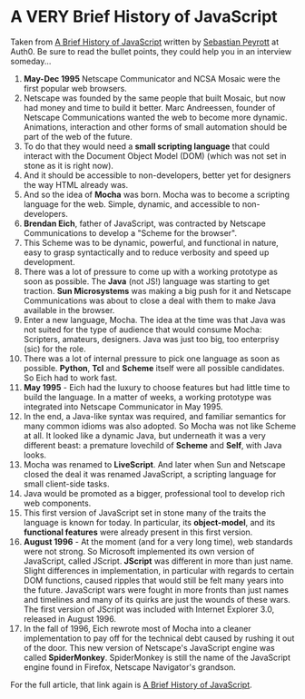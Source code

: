 # A VERY Brief History of JavaScript

Taken from [A Brief History of JavaScript](https://auth0.com/blog/a-brief-history-of-javascript/) written by [Sebastian Peyrott](https://twitter.com/speyrott?lang=en) at Auth0. Be sure to read the bullet points, they could help you in an interview someday...

1. **May-Dec 1995** Netscape Communicator and NCSA Mosaic were the first popular web browsers.
1. Netscape was founded by the same people that built Mosaic, but now had money and time to build it better. Marc Andreessen, founder of Netscape Communications wanted the web to become more dynamic. Animations, interaction and other forms of small automation should be part of the web of the future.
1. To do that they would need a **small scripting language** that could interact with the Document Object Model (DOM) (which was not set in stone as it is right now).
1. And it should be accessible to non-developers, better yet for designers the way HTML already was.
1. And so the idea of **Mocha** was born. Mocha was to become a scripting language for the web. Simple, dynamic, and accessible to non-developers.
1. **Brendan Eich**, father of JavaScript, was contracted by Netscape Communications to develop a "Scheme for the browser".
1. This Scheme was to be dynamic, powerful, and functional in nature, easy to grasp syntactically and to reduce verbosity and speed up development.
1. There was a lot of pressure to come up with a working prototype as soon as possible. The **Java** (not JS!) language was starting to get traction. **Sun Microsystems** was making a big push for it and Netscape Communications was about to close a deal with them to make Java available in the browser.
1. Enter a new language, Mocha. The idea at the time was that Java was not suited for the type of audience that would consume Mocha: Scripters, amateurs, designers. Java was just too big, too enterprisy (sic) for the role.
1. There was a lot of internal pressure to pick one language as soon as possible. **Python**, **Tcl** and **Scheme** itself were all possible candidates. So Eich had to work fast.
1. **May 1995** - Eich had the luxury to choose features but had little time to build the language. In a matter of weeks, a working prototype was integrated into Netscape Communicator in May 1995.
1. In the end, a Java-like syntax was required, and familiar semantics for many common idioms was also adopted. So Mocha was not like Scheme at all. It looked like a dynamic Java, but underneath it was a very different beast: a premature lovechild of **Scheme** and **Self**, with Java looks.
1. Mocha was renamed to **LiveScript**. And later when Sun and Netscape closed the deal it was renamed JavaScript, a scripting language for small client-side tasks.
1. Java would be promoted as a bigger, professional tool to develop rich web components.
1. This first version of JavaScript set in stone many of the traits the language is known for today. In particular, its **object-model**, and its **functional features** were already present in this first version.
1. **August 1996** - At the moment (and for a very long time), web standards were not strong. So Microsoft implemented its own version of JavaScript, called JScript. **JScript** was different in more than just name. Slight differences in implementation, in particular with regards to certain DOM functions, caused ripples that would still be felt many years into the future. JavaScript wars were fought in more fronts than just names and timelines and many of its quirks are just the wounds of these wars. The first version of JScript was included with Internet Explorer 3.0, released in August 1996.
1. In the fall of 1996, Eich rewrote most of Mocha into a cleaner implementation to pay off for the technical debt caused by rushing it out of the door. This new version of Netscape's JavaScript engine was called **SpiderMonkey**. SpiderMonkey is still the name of the JavaScript engine found in Firefox, Netscape Navigator's grandson.

For the full article, that link again is [A Brief History of JavaScript](https://auth0.com/blog/a-brief-history-of-javascript/).